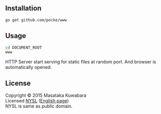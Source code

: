 Installation
---------------

```sh
go get github.com/pocke/www
```

Usage
---------

```sh
cd DOCUMENT_ROOT
www
```

HTTP Server start serving for static files at random port. And browser is automatically opened.

License
----------

Copyright &copy; 2015 Masataka Kuwabara  
Licensed [NYSL](http://www.kmonos.net/nysl/) ([English page](http://www.kmonos.net/nysl/index.en.html))  
NYSL is same as public domain.
